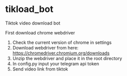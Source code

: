 # tikload_bot
Tiktok video download bot

First download chrome webdriver
1. Check the current version of chrome in settings
2. Download webdriver from here: https://chromedriver.chromium.org/downloads
3. Unzip the webdriver and place it in the root directory
4. In config.py input your telegram api token
5. Send video link from tiktok
